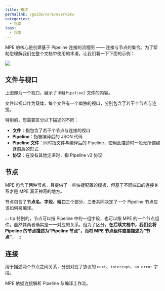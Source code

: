 ```yaml
---
title: 概述
permalink: /guide/core/overview
categories:
  - 指南
tags:
  - 指南
---
```


MPE 的核心是创建基于 Pipeline 连接的流程图 —— 连接与节点的集合。为了帮助您理解我们在整个文档中使用的术语，让我们看一下下面的示例：

![](/images/core/术语.png)

## 文件与视口

上图即为一个视口，展示了 `新建Pipeline2` 文件的内容。

文件以视口作为载体，每个文件有一个单独的视口，分别包含了若干个节点与连接。

特别的，您需要区分以下描述的不同：

- **文件**：指包含了若干个节点与连接的视口
- **Pipeline**：指被编译后的 JSON 代码
- **Pipeline 文件**：同时指文件与编译后的 Pipeline，使用此描述时一般无所谓编译前后的形式
- **协议**：在没有其他定语时，指 Pipeline v2 协议

## 节点

MPE 包含了两种节点，且提供了一些快捷配置的模板，但基于不同端口的连接关系才是 MPE 真正神奇的地方。

节点包含了节**点名、字段、端口**三个部分，三者共同决定了一个 Pipeline 节点应该如何被编译。

::: tip
特别的，节点可以指 Pipeline 中的一组字段，也可以指 MPE 的一个节点组件。虽然其两者确实是一一对应的关系，但为了区分，**在后续文档中，我们会将 Pipeline 的节点描述为“Pipeline 节点”，而将 MPE 节点组件直接描述为“节点”**。
:::

## 连接

用于描述两个节点之间关系，分别对应了协议的 `next`、`interrupt`、`on_error` 字段。

MPE 依据连接解析 Pipeline 与编译工作流。
